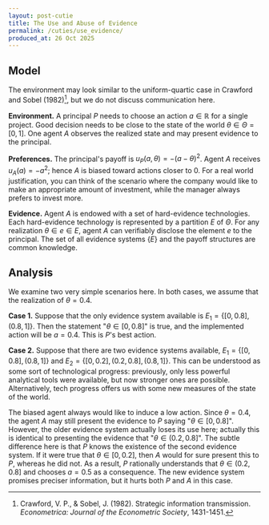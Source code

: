 ```yaml
---
layout: post-cutie
title: The Use and Abuse of Evidence
permalink: /cuties/use_evidence/
produced_at: 26 Oct 2025
---
```


<!-- *Meta writes a list showing how many lines of codes are written by each person. Is that the best possible way to pick out LeCun?* -->

## Model

The environment may look similar to the uniform-quartic case in Crawford and Sobel (1982)[^1], but we do not discuss communication here.

**Environment.** A principal $P$ needs to choose an action $a \in \mathbb{R}$ for a single project. Good decision needs to be close to the state of the world $\theta \in \Theta = [0,1]$. One agent $A$ observes the realized state and may present evidence to the principal.

**Preferences.** The principal's payoff is $u_P(a,\theta) = -(a-\theta)^2$. Agent $A$ receives $u_{A}(a) = -a^2$; hence $A$ is biased toward actions closer to 0. For a real world justification, you can think of the scenario where the company would like to make an appropriate amount of investment, while the manager always prefers to invest more.

**Evidence.** Agent $A$ is endowed with a set of hard-evidence technologies. Each hard-evidence technology is represented by a partition $E$ of $\Theta$. For any realization $\theta \in e \in E$, agent $A$ can verifiably disclose the element $e$ to the principal. The set of all evidence systems $\lbrace E \rbrace$ and the payoff structures are common knowledge.


## Analysis

We examine two very simple scenarios here. In both cases, we assume that the realization of $\theta = 0.4$.

**Case 1.** Suppose that the only evidence system available is $E_1 = \lbrace [0, 0.8], (0.8, 1] \rbrace$. Then the statement "$\theta \in [0, 0.8]$" is true, and the implemented action will be $a = 0.4$. This is $P$'s best action.

**Case 2.** Suppose that there are two evidence systems available, $E_1 = \lbrace [0, 0.8], (0.8, 1] \rbrace$ and $E_2 = \lbrace [0, 0.2], (0.2, 0.8], (0.8, 1] \rbrace$. This can be understood as some sort of technological progress: previously, only less powerful analytical tools were available, but now stronger ones are possible. Alternatively, tech progress offers us with some new measures of the state of the world.

The biased agent always would like to induce a low action. Since $\theta = 0.4$, the agent $A$ may still present the evidence to $P$ saying "$\theta \in [0, 0.8]$". However, the older evidence system actually loses its use here; actually this is identical to presenting the evidence that "$\theta \in (0.2, 0.8]$". The subtle difference here is that $P$ knows the existence of the second evidence system. If it were true that $\theta \in [0, 0.2]$, then $A$ would for sure present this to $P$, whereas he did not. As a result, $P$ rationally understands that $\theta \in (0.2, 0.8]$ and chooses $a = 0.5$ as a consequence. The new evidence system promises preciser information, but it hurts both $P$ and $A$ in this case.



[^1]: Crawford, V. P., & Sobel, J. (1982). Strategic information transmission. *Econometrica: Journal of the Econometric Society*, 1431-1451.
